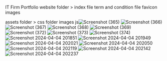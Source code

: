 IT Firm Portfolio website folder > 
index file
term and condition file
favicon images

assets folder > 
css folder
images
js![Screenshot (365)](https://github.com/Chandra24786/IT-Firm-Portfolio-website/assets/97583333/d9a0c134-1042-4c1b-989f-a30c9af3fb32)
![Screenshot (366)](https://github.com/Chandra24786/IT-Firm-Portfolio-website/assets/97583333/eba9284c-d238-4ed3-b6f5-78dd3825dc06)
![Screenshot (367)](https://github.com/Chandra24786/IT-Firm-Portfolio-website/assets/97583333/cefe6e3f-f4f4-4149-86ae-ac068fd8e9a4)
![Screenshot (368)](https://github.com/Chandra24786/IT-Firm-Portfolio-website/assets/97583333/964a41bb-6f6f-4111-a3a0-9e9b0e0e2ec5)
![Screenshot (369)](https://github.com/Chandra24786/IT-Firm-Portfolio-website/assets/97583333/2acaec8d-6b3c-4e83-a2b0-a1edb31180b4)
![Screenshot (372)](https://github.com/Chandra24786/IT-Firm-Portfolio-website/assets/97583333/d0f9a825-0f24-40dc-8a25-97ad6d75a436)
![Screenshot (373)](https://github.com/Chandra24786/IT-Firm-Portfolio-website/assets/97583333/098b8df6-2c0e-409f-834f-a15a708e2f25)
![Screenshot (374)](https://github.com/Chandra24786/IT-Firm-Portfolio-website/assets/97583333/f22b020b-350c-4651-97d2-e351263adb9d)
![Screenshot 2024-04-04 201851](https://github.com/Chandra24786/IT-Firm-Portfolio-website/assets/97583333/efc087c7-cbff-46bc-8fd8-528d00e89671)
![Screenshot 2024-04-04 201949](https://github.com/Chandra24786/IT-Firm-Portfolio-website/assets/97583333/d1baa020-f533-4297-ae83-544e108458f1)
![Screenshot 2024-04-04 202021](https://github.com/Chandra24786/IT-Firm-Portfolio-website/assets/97583333/969c2fb5-44be-410f-a366-766584e849b1)
![Screenshot 2024-04-04 202050](https://github.com/Chandra24786/IT-Firm-Portfolio-website/assets/97583333/4c4ed3b5-de3f-494f-a28d-66c05ed6d9c9)
![Screenshot 2024-04-04 202119](https://github.com/Chandra24786/IT-Firm-Portfolio-website/assets/97583333/764917e3-41e1-4914-9d20-2dcece0a1932)
![Screenshot 2024-04-04 202142](https://github.com/Chandra24786/IT-Firm-Portfolio-website/assets/97583333/fb8a2c30-586a-4e4e-9475-63485fe554bd)
![Screenshot 2024-04-04 202237](https://github.com/Chandra24786/IT-Firm-Portfolio-website/assets/97583333/9ea171c6-e8c0-4020-828a-fc84f1f14b31)
